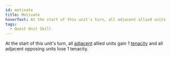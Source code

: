 ```yaml
---
id: motivate
title: Motivate
hoverText: At the start of this unit's turn, all adjacent allied units gain 1 tenacity and all adjacent opposing units lose 1 tenacity.
tags:
  - Quest Unit Skill
---
```


At the start of this unit's turn, all [adjacent](/docs/all/other/adjacent) allied units gain 1 [tenacity](/docs/all/other/tenacity) and all adjacent opposing units lose 1 tenacity.